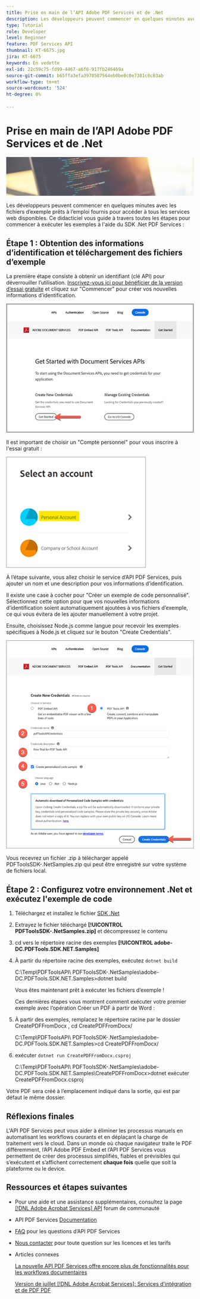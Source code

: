 ```yaml
---
title: Prise en main de l’API Adobe PDF Services et de .Net
description: Les développeurs peuvent commencer en quelques minutes avec les fichiers d’exemple prêts à l’emploi fournis pour accéder à tous les services web disponibles
type: Tutorial
role: Developer
level: Beginner
feature: PDF Services API
thumbnail: KT-6675.jpg
jira: KT-6675
keywords: En vedette
exl-id: 22c59c75-fd99-4467-a6f6-917fb246469a
source-git-commit: b65ffa3efa3978587564eb0be0c0e7381c8c83ab
workflow-type: tm+mt
source-wordcount: '524'
ht-degree: 0%

---
```


# Prise en main de l’API Adobe PDF Services et de .Net

![Créer une image de héros PDF](assets/GettingStartedJava_hero.jpg)

Les développeurs peuvent commencer en quelques minutes avec les fichiers d’exemple prêts à l’emploi fournis pour accéder à tous les services web disponibles. Ce didacticiel vous guide à travers toutes les étapes pour commencer à exécuter les exemples à l&#39;aide du SDK .Net PDF Services :

## Étape 1 : Obtention des informations d’identification et téléchargement des fichiers d’exemple

La première étape consiste à obtenir un identifiant (clé API) pour déverrouiller l’utilisation. [Inscrivez-vous ici pour bénéficier de la version d’essai gratuite](https://www.adobe.io/apis/documentcloud/dcsdk/gettingstarted.html) et cliquez sur &quot;Commencer&quot; pour créer vos nouvelles informations d’identification.

![Étape 1](assets/GettingStartedJava_step1.png)

Il est important de choisir un &quot;Compte personnel&quot; pour vous inscrire à l&#39;essai gratuit :

![Personnel](assets/GettingStartedJava_personal.png)

À l’étape suivante, vous allez choisir le service d’API PDF Services, puis ajouter un nom et une description pour vos informations d’identification.

Il existe une case à cocher pour &quot;Créer un exemple de code personnalisé&quot;. Sélectionnez cette option pour que vos nouvelles informations d’identification soient automatiquement ajoutées à vos fichiers d’exemple, ce qui vous évitera de les ajouter manuellement à votre projet.

Ensuite, choisissez Node.js comme langue pour recevoir les exemples spécifiques à Node.js et cliquez sur le bouton &quot;Create Credentials&quot;.

![Informations](assets/GettingStartedJava_credentials.png)

Vous recevrez un fichier .zip à télécharger appelé PDFToolsSDK-.NetSamples.zip qui peut être enregistré sur votre système de fichiers local.

## Étape 2 : Configurez votre environnement .Net et exécutez l&#39;exemple de code

1. Téléchargez et installez le fichier [SDK .Net](https://dotnet.microsoft.com/learn/dotnet/hello-world-tutorial/install)
1. Extrayez le fichier téléchargé **[!UICONTROL PDFToolsSDK-.NetSamples.zip]** et décompressez le contenu
1. cd vers le répertoire racine des exemples **[!UICONTROL adobe-DC.PDFTools.SDK.NET.Samples]**
1. À partir du répertoire racine des exemples, exécutez `dotnet build`

   C:\Temp\PDFToolsAPI\ PDFToolsSDK-.NetSamples\adobe-DC.PDFTools.SDK.NET.Samples>dotnet build

   Vous êtes maintenant prêt à exécuter les fichiers d’exemple !

   Ces dernières étapes vous montrent comment exécuter votre premier exemple avec l’opération Créer un PDF à partir de Word :

1. À partir des exemples, remplacez le répertoire racine par le dossier CreatePDFFromDocx , cd CreatePDFFromDocx/

   C:\Temp\PDFToolsAPI\ PDFToolsSDK-.NetSamples\adobe-DC.PDFTools.SDK.NET.Samples>cd CreatePDFFromDocx/

1. exécuter `dotnet run CreatePDFFromDocx.csproj`

   C:\Temp\PDFToolsAPI\ PDFToolsSDK-.NetSamples\adobe-DC.PDFTools.SDK.NET.Samples\CreatePDFFromDocx>dotnet exécuter CreatePDFFromDocx.csproj

Votre PDF sera créé à l’emplacement indiqué dans la sortie, qui est par défaut le même dossier.

## Réflexions finales

L&#39;API PDF Services peut vous aider à éliminer les processus manuels en automatisant les workflows courants et en déplaçant la charge de traitement vers le cloud. Dans un monde où chaque navigateur traite le PDF différemment, l’API Adobe PDF Embed et l’API PDF Services vous permettent de créer des processus simplifiés, fiables et prévisibles qui s’exécutent et s’affichent correctement **chaque fois** quelle que soit la plateforme ou le device.

## Ressources et étapes suivantes

* Pour une aide et une assistance supplémentaires, consultez la page [[!DNL Adobe Acrobat Services] API](https://community.adobe.com/t5/document-cloud-sdk/bd-p/Document-Cloud-SDK?page=1&amp;sort=latest_replies&amp;filter=all) forum de communauté

* API PDF Services [Documentation](https://www.adobe.com/go/pdftoolsapi_doc)

* [FAQ](https://community.adobe.com/t5/document-cloud-sdk/faq-for-document-services-pdf-tools-api/m-p/10726197) pour les questions d’API PDF Services

* [Nous contacter](https://www.adobe.com/go/pdftoolsapi_requestform) pour toute question sur les licences et les tarifs

* Articles connexes

  [La nouvelle API PDF Services offre encore plus de fonctionnalités pour les workflows documentaires](https://community.adobe.com/t5/document-services-apis/new-pdf-tools-api-brings-more-capabilities-for-document-services/m-p/11294170)

  [Version de juillet [!DNL Adobe Acrobat Services]: Services d&#39;intégration et de PDF PDF](https://medium.com/adobetech/july-release-of-adobe-document-services-pdf-embed-and-pdf-tools-17211bf7776d)
